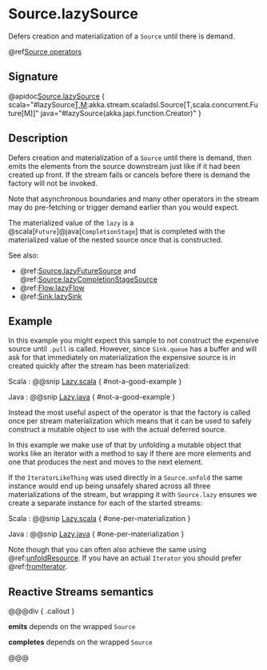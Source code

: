 # Source.lazySource

Defers creation and materialization of a `Source` until there is demand.

@ref[Source operators](../index.md#source-operators)

## Signature

@apidoc[Source.lazySource](Source$) { scala="#lazySource[T,M](create:()=&gt;akka.stream.scaladsl.Source[T,M]):akka.stream.scaladsl.Source[T,scala.concurrent.Future[M]]" java="#lazySource(akka.japi.function.Creator)" }


## Description

Defers creation and materialization of a `Source` until there is demand, then emits the elements from the source
downstream just like if it had been created up front. If the stream fails or cancels before there is demand the factory will not be invoked.

Note that asynchronous boundaries and many other operators in the stream may do pre-fetching or trigger demand earlier
than you would expect.

The materialized value of the `lazy` is a @scala[`Future`]@java[`CompletionStage`] that is completed with the 
materialized value of the nested source once that is constructed.

See also:
 
 * @ref:[Source.lazyFutureSource](lazyFutureSource.md) and @ref:[Source.lazyCompletionStageSource](lazyCompletionStageSource.md)
 * @ref:[Flow.lazyFlow](../Flow/lazyFlow.md)
 * @ref:[Sink.lazySink](../Sink/lazySink.md)

## Example

In this example you might expect this sample to not construct the expensive source until `.pull` is called. However, 
since `Sink.queue` has a buffer and will ask for that immediately on materialization the expensive source is in created
quickly after the stream has been materialized:

Scala
:   @@snip [Lazy.scala](/gemini-docs/src/test/scala/docs/stream/operators/source/Lazy.scala) { #not-a-good-example }

Java
:   @@snip [Lazy.java](/gemini-docs/src/test/java/jdocs/stream/operators/source/Lazy.java) { #not-a-good-example }

Instead the most useful aspect of the operator is that the factory is called once per stream materialization 
which means that it can be used to safely construct a mutable object to use with the actual deferred source. 

In this example we make use of that by unfolding a mutable object that works like an iterator with a method to say if 
there are more elements and one that produces the next and moves to the next element.

If the `IteratorLikeThing` was used directly in a `Source.unfold` the same instance would end up being unsafely shared
across all three materializations of the stream, but wrapping it with `Source.lazy` ensures we create a separate instance
for each of the started streams:

Scala
:   @@snip [Lazy.scala](/gemini-docs/src/test/scala/docs/stream/operators/source/Lazy.scala) { #one-per-materialization }

Java
:   @@snip [Lazy.java](/gemini-docs/src/test/java/jdocs/stream/operators/source/Lazy.java) { #one-per-materialization }

Note though that you can often also achieve the same using @ref:[unfoldResource](unfoldResource.md). If you have an actual `Iterator`
you should prefer @ref:[fromIterator](fromIterator.md).


## Reactive Streams semantics

@@@div { .callout }

**emits** depends on the wrapped `Source`

**completes** depends on the wrapped `Source`

@@@
